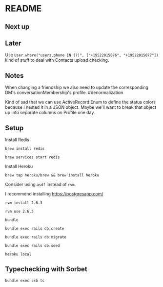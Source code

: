 # README

## Next up

## Later

Use `User.where("users.phone IN (?)", ["+19522015076", "+19522015077"])` kind of stuff to deal with Contacts upload checking.

## Notes

When changing a friendship we also need to update the corresponding DM's conversationMembership's profile. #denormalization

Kind of sad that we can use ActiveRecord:Enum to define the status colors because I nested it in a JSON object. Maybe we'll want
to break that object up into separate columns on Profile one day.

## Setup

Install Redis

`brew install redis`

`brew services start redis`

Install Heroku

`brew tap heroku/brew && brew install heroku`

Consider using `asdf` instead of `rvm`.

I recommend installing https://postgresapp.com/

`rvm install 2.6.3`

`rvm use 2.6.3`

`bundle`

`bundle exec rails db:create`

`bundle exec rails db:migrate`

`bundle exec rails db:seed`

`heroku local`

## Typechecking with Sorbet
`bundle exec srb tc`
